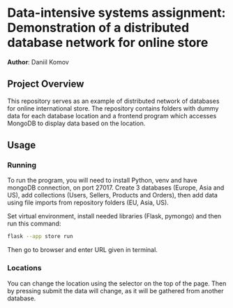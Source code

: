 # Data-intensive systems assignment: Demonstration of a distributed database network for online store

**Author**: Daniil Komov

## Project Overview
This repository serves as an example of distributed network of databases for online international store. The repository contains folders with dummy data for each database location and a frontend program which accesses MongoDB to display data based on the location.
## Usage
### Running

To run the program, you will need to install Python, venv and have mongoDB connection, on port 27017. Create 3 databases (Europe, Asia and US), add collections (Users, Sellers, Products and Orders), then add data using file imports from repository folders (EU, Asia, US).

Set virtual environment, install needed libraries (Flask, pymongo) and then run this command:

```bash
flask --app store run
```
Then go to browser and enter URL given in terminal. 

### Locations

You can change the location using the selector on the top of the page. Then by pressing submit the data will change, as it will be gathered from another database.
